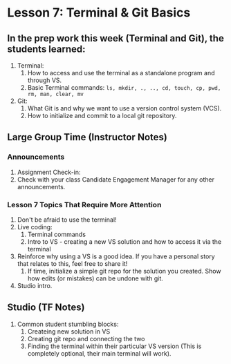 # Lesson 7: Terminal & Git Basics

## In the prep work this week (Terminal and Git), the students learned:

1. Terminal:
   1. How to access and use the terminal as a standalone program and through VS.
   1. Basic Terminal commands: ``ls, mkdir, ., .., cd, touch, cp, pwd, rm, man, clear, mv``
1. Git:
   1. What Git is and why we want to use a version control system (VCS).
   1. How to initialize and commit to a local git repository.

## Large Group Time (Instructor Notes)

### Announcements

1. Assignment Check-in:  
1. Check with your class Candidate Engagement Manager for any other announcements.

### Lesson 7 Topics That Require More Attention

1. Don't be afraid to use the terminal!
1. Live coding:
   1. Terminal commands
   1. Intro to VS - creating a new VS solution and how to access it via the terminal
1. Reinforce why using a VS is a good idea. If you have a personal story that relates to this, feel free to share it!
   1. If time, initialize a simple git repo for the solution you created. Show how edits (or mistakes) can be undone with git.
1. Studio intro.


## Studio (TF Notes)

1. Common student stumbling blocks:
   1. Createing new solution in VS
   1. Creating git repo and connecting the two
   1. Finding the terminal within their particular VS version  (This is completely optional, their main terminal will work).

